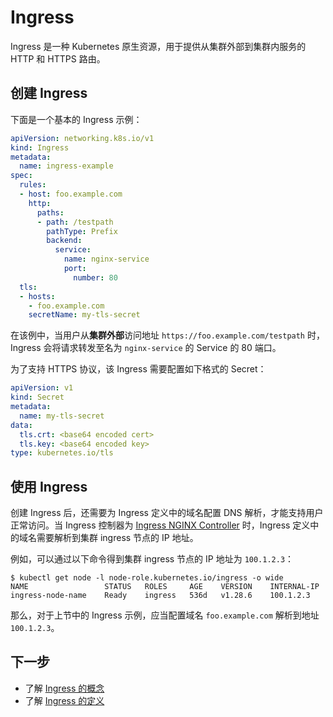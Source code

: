 # Ingress

Ingress 是一种 Kubernetes 原生资源，用于提供从集群外部到集群内服务的 HTTP 和 HTTPS 路由。

## 创建 Ingress

下面是一个基本的 Ingress 示例：

```yaml
apiVersion: networking.k8s.io/v1
kind: Ingress
metadata:
  name: ingress-example
spec:
  rules:
  - host: foo.example.com
    http:
      paths:
      - path: /testpath
        pathType: Prefix
        backend:
          service:
            name: nginx-service
            port:
              number: 80
  tls:
  - hosts:
    - foo.example.com
    secretName: my-tls-secret
```

在该例中，当用户从**集群外部**访问地址 `https://foo.example.com/testpath` 时，Ingress 会将请求转发至名为 `nginx-service` 的 Service 的 80 端口。

为了支持 HTTPS 协议，该 Ingress 需要配置如下格式的 Secret：

```yaml
apiVersion: v1
kind: Secret
metadata:
  name: my-tls-secret
data:
  tls.crt: <base64 encoded cert>
  tls.key: <base64 encoded key>
type: kubernetes.io/tls
```

## 使用 Ingress

创建 Ingress 后，还需要为 Ingress 定义中的域名配置 DNS 解析，才能支持用户正常访问。当 Ingress 控制器为 [Ingress NGINX Controller](https://kubernetes.github.io/ingress-nginx/) 时，Ingress 定义中的域名需要解析到集群 ingress 节点的 IP 地址。

例如，可以通过以下命令得到集群 ingress 节点的 IP 地址为 `100.1.2.3`：

```
$ kubectl get node -l node-role.kubernetes.io/ingress -o wide
NAME                 STATUS   ROLES     AGE    VERSION    INTERNAL-IP
ingress-node-name    Ready    ingress   536d   v1.28.6    100.1.2.3
```

那么，对于上节中的 Ingress 示例，应当配置域名 `foo.example.com` 解析到地址 `100.1.2.3`。

## 下一步

* 了解 <a target="_blank" rel="noopener noreferrer" href="https://kubernetes.io/docs/concepts/services-networking/ingress/">Ingress 的概念</a>
* 了解 <a target="_blank" rel="noopener noreferrer" href="https://kubernetes.io/docs/reference/kubernetes-api/service-resources/ingress-v1/">Ingress 的定义</a>

